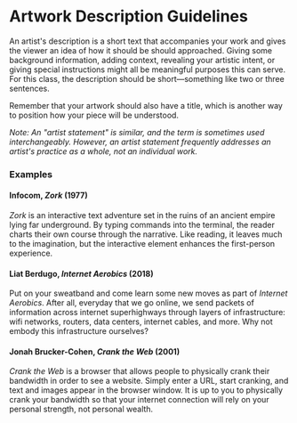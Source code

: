 # Artwork Description Guidelines

An artist's description is a short text that accompanies your work and gives the viewer an idea of how it should be should approached. Giving some background information, adding context, revealing your artistic intent, or giving special instructions might all be meaningful purposes this can serve. For this class, the description should be short—something like two or three sentences.

Remember that your artwork should also have a title, which is another way to position how your piece will be understood.

_Note: An "artist statement" is similar, and the term is sometimes used interchangeably. However, an artist statement frequently addresses an artist's practice as a whole, not an individual work._


### Examples

#### Infocom, _Zork_ (1977)

_Zork_ is an interactive text adventure set in the ruins of an ancient empire lying far underground. By typing commands into the terminal, the reader charts their own course through the narrative. Like reading, it leaves much to the imagination, but the interactive element enhances the first-person experience.


#### Liat Berdugo, _Internet Aerobics_ (2018)

Put on your sweatband and come learn some new moves as part of _Internet Aerobics_. After all, everyday that we go online, we send packets of information across internet superhighways through layers of infrastructure: wifi networks, routers, data centers, internet cables, and more. Why not embody this infrastructure ourselves?


#### Jonah Brucker-Cohen, _Crank the Web_ (2001)

_Crank the Web_ is a browser that allows people to physically crank
their bandwidth in order to see a website. Simply enter a URL, start cranking, and text and images appear in the browser window. It is up to you to physically crank your bandwidth so that your internet connection will rely on your personal strength, not personal wealth.
